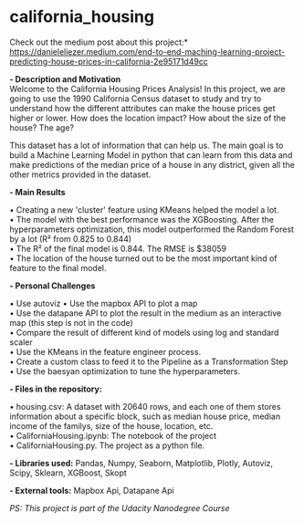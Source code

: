 # california_housing

Check out the medium post about this project:* https://danieleliezer.medium.com/end-to-end-maching-learning-project-predicting-house-prices-in-california-2e95171d49cc

**- Description and Motivation** <br/>
Welcome to the California Housing Prices Analysis! In this project, we are going to use the 1990 California Census dataset to study and try to understand how the different attributes can make the house prices get higher or lower. How does the location impact? How about the size of the house? The age?

This dataset has a lot of information that can help us. The main goal is to build a Machine Learning Model in python that can learn from this data and make predictions of the median price of a house in any district, given all the other metrics provided in the dataset.

**- Main Results**

• Creating a new 'cluster' feature using KMeans helped the model a lot. <br/>
• The model with the best performance was the XGBoosting. After the hyperparameters optimization, this model outperformed the Random Forest by a lot (R² from 0.825 to 0.844) <br/>
• The R² of the final model is 0.844. The RMSE is $38059 <br/>
• The location of the house turned out to be the most important kind of feature to the final model.

**- Personal Challenges**

• Use autoviz
• Use the mapbox API to plot a map <br/>
• Use the datapane API to plot the result in the medium as an interactive map (this step is not in the code) <br/>
• Compare the result of different kind of models using log and standard scaler <br/>
• Use the KMeans in the feature engineer process. <br/>
• Create a custom class to feed it to the Pipeline as a Transformation Step <br/>
• Use the baesyan optimization to tune the hyperparameters. 


**- Files in the repository:**

• housing.csv: A dataset with 20640 rows, and each one of them stores information about a specific block, such as median house price, median income of the familys, size of the house, location, etc. <br/>
• CaliforniaHousing.ipynb: The notebook of the project <br/>
• CaliforniaHousing.py. The project as a python file.

**- Libraries used:**
Pandas, Numpy, Seaborn, Matplotlib, Plotly, Autoviz, Scipy, Sklearn, XGBoost, Skopt

**- External tools:**
Mapbox Api, Datapane Api

*PS: This project is part of the Udacity Nanodegree Course*
